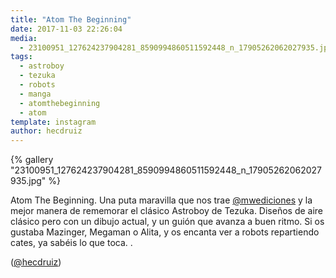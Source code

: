 ```yaml
---
title: "Atom The Beginning"
date: 2017-11-03 22:26:04
media: 
  - 23100951_127624237904281_8590994860511592448_n_17905262062027935.jpg
tags: 
  - astroboy
  - tezuka
  - robots
  - manga
  - atomthebeginning
  - atom
template: instagram
author: hecdruiz
---
```


{% gallery "23100951_127624237904281_8590994860511592448_n_17905262062027935.jpg" %}

Atom The Beginning. Una puta maravilla que nos trae [@mwediciones](https://instagram.com/mwediciones) y la mejor manera de rememorar el clásico Astroboy de Tezuka. Diseños de aire clásico pero con un dibujo  actual, y un guión que avanza a buen ritmo. Si os gustaba Mazinger, Megaman o Alita, y os encanta ver a robots repartiendo cates, ya sabéis lo que toca. .

([@hecdruiz](https://instagram.com/hecdruiz))
